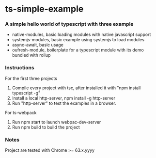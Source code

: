 # ts-simple-example
### A simple hello world of typescript with three example
  - native-modules, basic loading modules with native javascript support
  - systemjs-modules, basic example using systemjs to load modules
  - async-await, basic usage
  - oufresh-module, boilerplate for a typescript module with its demo bundled with rollup

### Instructions

For the first three projects

  1. Compile every project with tsc, after installed it with "npm install typescript -g"
  2. Install a local http-server, npm install -g http-server
  3. Run "http-server" to test the examples in a browser.

For ts-webpack
  1. Run npm start to launch webpac-dev-server
  2. Run npm build to build the project

### Notes

Project are tested with Chrome >= 63.x.yyyy

